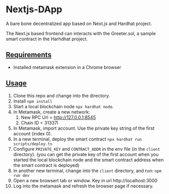 # Nextjs-DApp

A bare bone decentralized app based on Next.js and Hardhat project.

The Next.js based frontend can interacts with the Greeter.sol, a sample smart contract in the Harhdhat project.

## [Requirements](Requirements)

-   Installed metamask extension in a Chrome browser

## [Usage](Usage)

1. Clone this repo and change into the directory.
2. Install `npm install`
3. Start a local blockchain node `npx hardhat node`.
4. In Metamask, create a new network:
    1. New RPC Url = http://127.0.0.1:8545
    2. Chain ID = 31337l
5. In Metamask, import account. Use the private key string of the first account (index 0).
6. In a new terminal, deploy the smart contract `npx hardhat run scripts/deploy.ts`
7. Configure `PRIVATE_KEY` and `CONTRACT_ADDR` in the env file (in the `client` directory). (you can get the private key of the first account when you started the local blockchain node and the smart contract address when the smart contract is deployed)
8. In another new terminal, change into the `client` directory, and run: `npm run dev`
9. Open a new browsert tab or window. Key in url http://localhost:3000
10. Log into the metamask and refresh the browser page if necessary.
